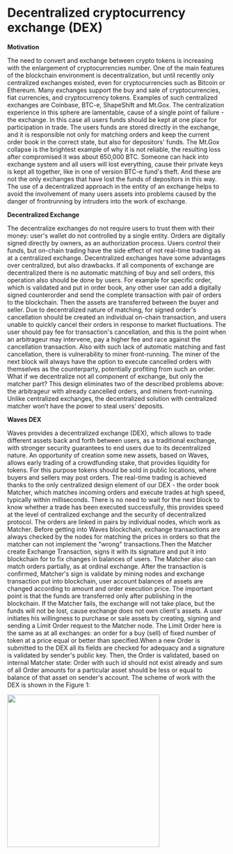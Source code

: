 # Decentralized cryptocurrency exchange (DEX)
**Motivation**

The need to convert and exchange between crypto tokens is increasing with the enlargement of cryptocurrencies number. One of the main features of the blockchain environment is decentralization, but until recently only centralized exchanges existed, even for cryptocurrencies such as Bitcoin or Ethereum. Many exchanges support the buy and sale of cryptocurrencies, fiat currencies, and cryptocurrency tokens. Examples of such centralized exchanges are Coinbase, BTC-e, ShapeShift and Mt.Gox. The centralization experience in this sphere are lamentable, cause of a single point of failure - the exchange. In this case all users funds should be kept at one place for participation in trade. The users funds are stored directly in the exchange, and it is responsible not only for matching orders and keep the current order book in the correct state, but also for depositors' funds. The Mt.Gox collapse is the brightest example of why it is not reliable, the resulting loss after compromised it was about 650,000 BTC. Someone can hack into exchange system and all users will lost everything, cause their private keys is kept all together, like in one of version BTC-e fund's theft. And these are not the only exchanges that have lost the funds of depositors in this way. The use of a decentralized approach in the entity of an exchange helps to avoid the involvement of many users assets into problems caused by the danger of frontrunning by intruders into the work of exchange.

**Decentralized Exchange**

The decentralize exchanges do not require users to trust them with their money: user's wallet do not controlled by a single entity. Orders are digitally signed directly by owners, as an authorization process. Users control their funds, but on-chain trading have the side effect of not real-time trading as at a centralized exchange.
Decentralized exchanges have some advantages over centralized, but also drawbacks.
If all components of exchange are decentralized there is no automatic matching of buy and sell orders, this operation also should be done by users. For example for specific order, which is validated and put in order book, any other user can add a digitally signed counterorder and send the complete transaction with pair of orders to the blockchain. Then the assets are transferred between the buyer and seller.
Due to decentralized nature of matching, for signed order's cancellation should be created an individual on-chain transaction, and users unable to quickly cancel their orders in response to market fluctuations. The user should pay fee for transaction's cancellation, and this is the point when an arbitrageur may intervene, pay a higher fee and race against the cancellation transaction.
Also with such lack of automatic matching and fast cancellation, there is vulnerability to miner front-running. The miner of the next block will always have the option to execute cancelled orders with themselves as the counterparty, potentially profiting from such an order.
What if we decentralize not all component of exchange, but only the matcher part? This design eliminates two of the described problems above: the arbitrageur with already cancelled orders, and miners front-running. Unlike centralized exchanges, the decentralized solution with centralized matcher won’t have the power to steal users’ deposits.

**Waves DEX**

Waves provides a decentralized exchange (DEX), which allows to trade different assets back and forth between users, as a traditional exchange, with stronger security guarantees to end users due to its decentralized nature. An opportunity of creation some new assets, based on Waves, allows early trading of a crowdfunding stake, that provides liquidity for tokens. For this purpose tokens should be sold in public locations, where buyers and sellers may post orders.
The real-time trading is achieved thanks to the only centralized design element of our DEX - the order book Matcher, which matches incoming orders and execute trades at high speed, typically within milliseconds. There is no need to wait for the next block to know whether a trade has been executed successfully, this provides speed at the level of centralized exchange and the security of decentralized protocol.
The orders are linked in pairs by individual nodes, which work as Matcher. Before getting into Waves blockchain, exchange transactions are always checked by the nodes for matching the prices in orders so that the matcher can not implement the "wrong" transactions.Then the Matcher create Exchange Transaction, signs it with its signature and put it into blockchain for to fix changes in balances of users. The Matcher also can match orders partially, as at ordinal exchange. After the transaction is confirmed, Matcher's sign is validate by mining nodes and exchange transaction put into blockchain, user account balances of assets are changed according to amount and order execution price. The important point is that the funds are transferred only after publishing in the blockchain. If the Matcher fails, the exchange will not take place, but the funds will not be lost, cause exchange does not own client's assets.
A user initiates his willingness to purchase or sale assets by creating, signing and sending a Limit Order request to the Matcher node. The Limit Order here is the same as at all exchanges: an order for a buy (sell) of fixed number of token at a price equal or better than specified.When a new Order is submitted to the DEX all its fields are checked for adequacy and a signature is validated by sender's public key. Then, the Order is validated, based on internal Matcher state: Order with such id should not exist already and sum of all Order amounts for a particular asset should be less or equal to balance of that asset on sender's account. The scheme of work with the DEX is shown in the Figure 1:

<img src="https://github.com/Nazeim/WavesDocsWithRtd/tree/master/docs/img/DEX1.png?raw=true" width="350" height="350">
